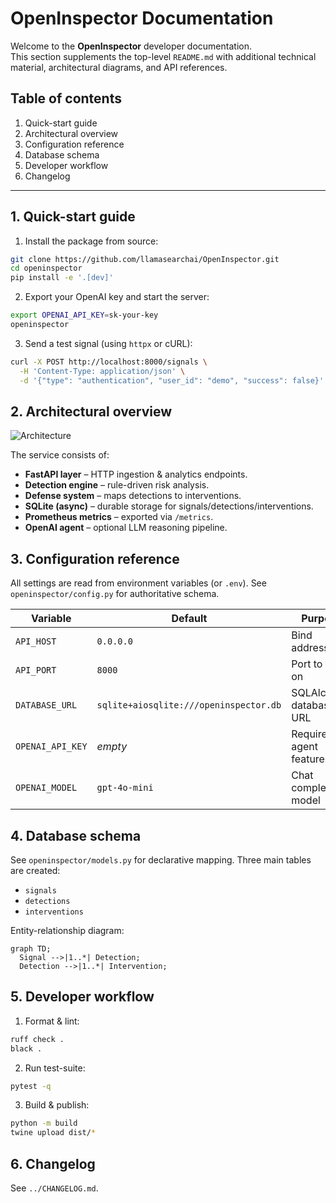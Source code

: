 # OpenInspector Documentation

Welcome to the **OpenInspector** developer documentation.  
This section supplements the top-level `README.md` with additional technical
material, architectural diagrams, and API references.

## Table of contents

1. Quick-start guide
2. Architectural overview
3. Configuration reference
4. Database schema
5. Developer workflow
6. Changelog

---

## 1. Quick-start guide

1. Install the package from source:

```bash
git clone https://github.com/llamasearchai/OpenInspector.git
cd openinspector
pip install -e '.[dev]'
```

2. Export your OpenAI key and start the server:

```bash
export OPENAI_API_KEY=sk-your-key
openinspector
```

3. Send a test signal (using `httpx` or cURL):

```bash
curl -X POST http://localhost:8000/signals \
  -H 'Content-Type: application/json' \
  -d '{"type": "authentication", "user_id": "demo", "success": false}'
```

## 2. Architectural overview

![Architecture](architecture.png)

The service consists of:

* **FastAPI layer** – HTTP ingestion & analytics endpoints.
* **Detection engine** – rule-driven risk analysis.
* **Defense system** – maps detections to interventions.
* **SQLite (async)** – durable storage for signals/detections/interventions.
* **Prometheus metrics** – exported via `/metrics`.
* **OpenAI agent** – optional LLM reasoning pipeline.

## 3. Configuration reference

All settings are read from environment variables (or `.env`). See `openinspector/config.py` for authoritative schema.

| Variable | Default | Purpose |
|----------|---------|---------|
| `API_HOST` | `0.0.0.0` | Bind address |
| `API_PORT` | `8000` | Port to listen on |
| `DATABASE_URL` | `sqlite+aiosqlite:///openinspector.db` | SQLAlchemy database URL |
| `OPENAI_API_KEY` | _empty_ | Required for agent features |
| `OPENAI_MODEL` | `gpt-4o-mini` | Chat completion model |

## 4. Database schema

See `openinspector/models.py` for declarative mapping. Three main tables are created:

* `signals`
* `detections`
* `interventions`

Entity-relationship diagram:

```mermaid
graph TD;
  Signal -->|1..*| Detection;
  Detection -->|1..*| Intervention;
```

## 5. Developer workflow

1. Format & lint:

```bash
ruff check .
black .
```

2. Run test-suite:

```bash
pytest -q
```

3. Build & publish:

```bash
python -m build
twine upload dist/*
```

## 6. Changelog

See `../CHANGELOG.md`. 